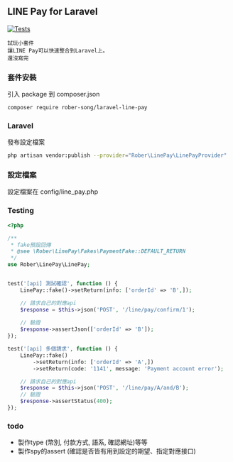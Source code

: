 ## LINE Pay for Laravel

[![Tests](https://github.com/rober-song/laravel-line-pay/actions/workflows/run-tests.yml/badge.svg)](https://github.com/rober-song/laravel-line-pay/actions)

```text
試玩小套件
讓LINE Pay可以快速整合到Laravel上。
還沒寫完
```

### 套件安裝
引入 package 到 composer.json
```bash
composer require rober-song/laravel-line-pay
```

### Laravel
發布設定檔案
```bash
php artisan vendor:publish --provider="Rober\LinePay\LinePayProvider"
```

### 設定檔案
設定檔案在 config/line_pay.php

### Testing
```php
<?php

/**
 * fake預設回傳
 * @see \Rober\LinePay\Fakes\PaymentFake::DEFAULT_RETURN
 */
use Rober\LinePay\LinePay;


test('[api] 測試確認', function () {
    LinePay::fake()->setReturn(info: ['orderId' => 'B',]);

    // 請求自己的對應api
    $response = $this->json('POST', '/line/pay/confirm/1');
    
    // 驗證
    $response->assertJson(['orderId' => 'B']);
});

test('[api] 多個請求', function () {
    LinePay::fake()
        ->setReturn(info: ['orderId' => 'A',])
        ->setReturn(code: '1141', message: 'Payment account error');

    // 請求自己的對應api
    $response = $this->json('POST', '/line/pay/A/and/B');
    // 驗證
    $response->assertStatus(400);
});
```

### todo
- 製作type (幣別, 付款方式, 語系, 確認網址)等等
- 製作spy的assert (確認是否皆有用到設定的期望、指定對應接口)
